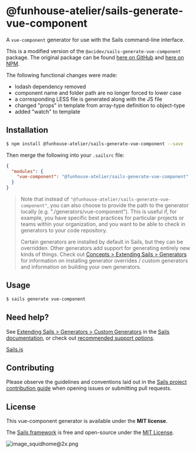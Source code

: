 # @funhouse-atelier/sails-generate-vue-component

A `vue-component` generator for use with the Sails command-line interface.

This is a modified version of the `@acidev/sails-generate-vue-component` package. The original package can be found [here on GitHub](https://github.com/AciDev/sails-generate-vue-component) and [here on NPM](https://www.npmjs.com/package/@acidev/sails-generate-vue-component).

The following functional changes were made:
* lodash dependency removed
* component name and folder path are no longer forced to lower case
* a corresponding LESS file is generated along with the JS file
* changed "props" in template from array-type definition to object-type
* added "watch" to template

## Installation

```sh
$ npm install @funhouse-atelier/sails-generate-vue-component --save
```

Then merge the following into your `.sailsrc` file:

```json
{
  "modules": {
    "vue-component": "@funhouse-atelier/sails-generate-vue-component"
  }
}
```

> Note that instead of `"@funhouse-atelier/sails-generate-vue-component"`, you can also choose to provide the path to the generator locally (e.g. "./generators/vue-component").
> This is useful if, for example, you have specific best practices for particular projects or teams within your organization, and you want to be able to check in generators to your code repository.
>
> Certain generators are installed by default in Sails, but they can be overridden.  Other generators add support for generating entirely new kinds of things.
> Check out [Concepts > Extending Sails > Generators](https://sailsjs.com/docs/concepts/extending-sails/generators) for information on installing generator overrides / custom generators and information on building your own generators.

## Usage

```bash
$ sails generate vue-component 
```

## Need help?

See [Extending Sails > Generators > Custom Generators](https://sailsjs.com/docs/concepts/extending-sails/generators/custom-generators) in the [Sails documentation](https://sailsjs.com/documentation), or check out [recommended support options](https://sailsjs.com/support).

[Sails.js](https://sailsjs.com)

## Contributing

Please observe the guidelines and conventions laid out in the [Sails project contribution guide](https://sailsjs.com/documentation/contributing) when opening issues or submitting pull requests.

## License

This vue-component generator is available under the **MIT license**.

The [Sails framework](https://sailsjs.com) is free and open-source under the [MIT License](https://sailsjs.com/license).

![image_squidhome@2x.png](http://i.imgur.com/RIvu9.png)
